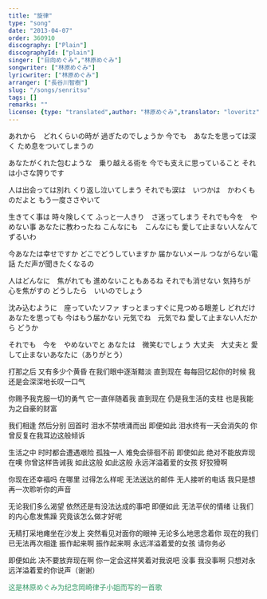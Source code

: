 ```yaml
---
title: "旋律"
type: "song"
date: "2013-04-07"
order: 360910
discography: ["Plain"]
discographyId: ["plain"]
singer: ["日向めぐみ","林原めぐみ"]
songwriter: ["林原めぐみ"]
lyricwriter: ["林原めぐみ"]
arranger: ["長谷川智樹"]
slug: "/songs/senritsu"
tags: []
remarks: ""
license: {type: "translated",author: "林原めぐみ",translator: "loveritz"}
---
```


あれから　どれくらいの時が
過ぎたのでしょうか
今でも　あなたを思っては深く
ため息をついてしまうの

あなたがくれた包むような　乗り越える術を
今でも支えに思っていること
それは小さな誇りです

人は出会っては別れ
くり返し泣いてしまう
それでも涙は　いつかは　かわくものだよと
もう一度ささやいて

生きてく事は
時々険しくて
ふっと一人きり　さ迷ってしまう
それでも今を　やめない事
あなたに教わったね
こんなにも　こんなにも
愛して止まない人なんて
ずるいわ

今あなたは幸せですか
どこでどうしていますか
届かないメール
つながらない電話
ただ声が聞きたくなるの

人はどんなに　焦がれても
進めないこともあるね
それでも消せない
気持ちが　心を焦がすの
どうしたら　いいのでしょう

沈み込むように　座っていたソファ
すっとまっすぐに見つめる眼差し
どれだけあなたを思っても
今はもう届かない
元気でね　元気でね
愛して止まない人だから
どうか

それでも　今を　やめないでと
あなたは　微笑むでしょう
大丈夫　大丈夫と
愛して止まないあなたに（ありがとう）

<!-- 翻译 -->

打那之后 又有多少个黄昏
在我们眼中逐渐黯淡
直到现在 每每回忆起你的时候
我还是会深深地长叹一口气

你赐予我克服一切的勇气 它一直伴随着我
直到现在 仍是我生活的支柱
也是我能为之自豪的财富

我们相逢 然后分别
回首时 泪水不禁喷涌而出
即便如此 泪水终有一天会消失的
你曾反复在我耳边这般倾诉

生活之中
时时都会遭遇艰险 
孤独一人 难免会徘徊不前
即使如此 绝对不能放弃现在噢
你曾这样告诫我
如此这般 如此这般
永远洋溢着爱的女孩
好狡猾啊

你现在还幸福吗
在哪里 过得怎么样呢
无法送达的邮件
无人接听的电话
我只是想再一次聆听你的声音

无论我们多么渴望
依然还是有没法达成的事吧
即便如此 无法平伏的情绪
让我们的内心愈发焦躁
究竟该怎么做才好呢

无精打采地瘫坐在沙发上
突然看见对面你的眼神
无论多么地思念着你
现在的我们已无法再次相逢
振作起来啊 振作起来啊
永远洋溢着爱的女孩
请你务必

即便如此 决不要放弃现在啊
你一定会这样笑着对我说吧
没事 我没事啊
只想对永远洋溢着爱的你说声（谢谢）

<span style="color: #339966;">这是林原めぐみ为纪念岡崎律子小姐而写的一首歌</span>
